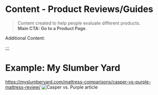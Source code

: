 # Content - Product Reviews/Guides
> Content created to help people evaluate different products.   
> **Main CTA: Go to a Product Page**.  

Additional Content:

;;;

# Example: My Slumber Yard
https://myslumberyard.com/mattress-comparisons/casper-vs-purple-mattress-review/
![Casper vs. Purple article](https://www.dropbox.com/s/oncw8vibrxoiryl/screenshot_my-slumber-yard.png?dl=1)